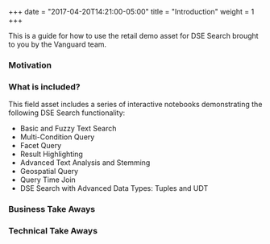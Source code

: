 +++
date = "2017-04-20T14:21:00-05:00"
title = "Introduction"
weight = 1
+++

This is a guide for how to use the retail demo asset for DSE Search brought to you by the Vanguard team.

### Motivation

### What is included?

This field asset includes a series of interactive notebooks demonstrating the following DSE Search functionality:

* Basic and Fuzzy Text Search
* Multi-Condition Query
* Facet Query
* Result Highlighting
* Advanced Text Analysis and Stemming
* Geospatial Query
* Query Time Join
* DSE Search with Advanced Data Types: Tuples and UDT

### Business Take Aways


### Technical Take Aways


